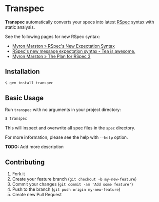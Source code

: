 # Transpec

**Transpec** automatically converts your specs into latest [RSpec](http://rspec.info/) syntax with static analysis.

See the following pages for new RSpec syntax:

* [Myron Marston » RSpec's New Expectation Syntax](http://myronmars.to/n/dev-blog/2012/06/rspecs-new-expectation-syntax)
* [RSpec's new message expectation syntax - Tea is awesome.](http://teaisaweso.me/blog/2013/05/27/rspecs-new-message-expectation-syntax/)
* [Myron Marston » The Plan for RSpec 3](http://myronmars.to/n/dev-blog/2013/07/the-plan-for-rspec-3)

## Installation

```bash
$ gem install transpec
```

## Basic Usage

Run `transpec` with no arguments in your project directory:

```bash
$ transpec
```

This will inspect and overwrite all spec files in the `spec` directory.

For more information, please see the help with `--help` option.

**TODO:** Add more description

## Contributing

1. Fork it
2. Create your feature branch (`git checkout -b my-new-feature`)
3. Commit your changes (`git commit -am 'Add some feature'`)
4. Push to the branch (`git push origin my-new-feature`)
5. Create new Pull Request
